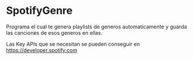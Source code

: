 # SpotifyGenre
Programa el cual te genera playlists de generos automaticamente y guarda las canciones de esos generos en ellas.

Las Key APIs que se necesitan se pueden conseguir en https://developer.spotify.com
